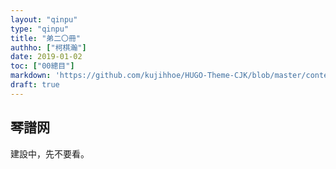 ```yaml
---
layout: "qinpu"
type: "qinpu"
title: "弟二〇冊"
authho: ["柯棋瀚"]
date: 2019-01-02
toc: ["00總目"]
markdown: 'https://github.com/kujihhoe/HUGO-Theme-CJK/blob/master/content/qinpu/00table/20.md'
draft: true
---
```


## 琴譜网

建設中，先不要看。
